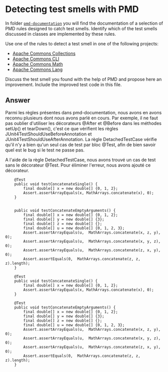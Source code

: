# Detecting test smells with PMD

In folder [`pmd-documentation`](../pmd-documentation) you will find the documentation of a selection of PMD rules designed to catch test smells.
Identify which of the test smells discussed in classes are implemented by these rules.

Use one of the rules to detect a test smell in one of the following projects:

- [Apache Commons Collections](https://github.com/apache/commons-collections)
- [Apache Commons CLI](https://github.com/apache/commons-cli)
- [Apache Commons Math](https://github.com/apache/commons-math)
- [Apache Commons Lang](https://github.com/apache/commons-lang)

Discuss the test smell you found with the help of PMD and propose here an improvement.
Include the improved test code in this file.

## Answer

Parmi les règles présentes dans pmd-documentation, nous avons en avons reconnu plusieurs dont nous avons parlé en cours. Par exemple, il ne faut pas oublier d'utiliser les décorateurs @After et @Before dans les méthodes setUp() et tearDown(), c'est ce que vérifient les règles JUnit4TestShouldUseBeforeAnnotation et JUnit4TestShouldUseAfterAnnotation. La règle DetachedTestCase vérifie qu'il n'y a bien qu'un seul cas de test par bloc @Test, afin de bien savoir quel est le bug si le test ne passe pas.  

A l'aide de la règle DetachedTestCase, nous avons trouvé un cas de test sans le décorateur @Test. Pour éliminer l'erreur, nous avons ajouté ce décorateur.
~~~
    @Test
    public void testConcatenateSingle() {
        final double[] x = new double[] {0, 1, 2};
        Assert.assertArrayEquals(x, MathArrays.concatenate(x), 0);
    }

    
    public void testConcatenateEmptyArguments() {
        final double[] x = new double[] {0, 1, 2};
        final double[] y = new double[] {3};
        final double[] z = new double[] {};
        final double[] u = new double[] {0, 1, 2, 3};
        Assert.assertArrayEquals(u,  MathArrays.concatenate(x, z, y), 0);
        Assert.assertArrayEquals(u,  MathArrays.concatenate(x, y, z), 0);
        Assert.assertArrayEquals(u,  MathArrays.concatenate(z, x, y), 0);
        Assert.assertEquals(0,  MathArrays.concatenate(z, z, z).length);
    }
~~~
~~~
    @Test
    public void testConcatenateSingle() {
        final double[] x = new double[] {0, 1, 2};
        Assert.assertArrayEquals(x, MathArrays.concatenate(x), 0);
    }

    @Test
    public void testConcatenateEmptyArguments() {
        final double[] x = new double[] {0, 1, 2};
        final double[] y = new double[] {3};
        final double[] z = new double[] {};
        final double[] u = new double[] {0, 1, 2, 3};
        Assert.assertArrayEquals(u,  MathArrays.concatenate(x, z, y), 0);
        Assert.assertArrayEquals(u,  MathArrays.concatenate(x, y, z), 0);
        Assert.assertArrayEquals(u,  MathArrays.concatenate(z, x, y), 0);
        Assert.assertEquals(0,  MathArrays.concatenate(z, z, z).length);
    }
~~~
